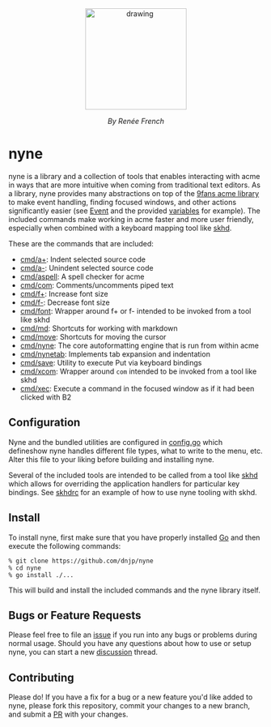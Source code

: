 <div style="text-align:center">
  <img src="https://raw.githubusercontent.com/dnjp/nyne/master/resources/glenda.jpg" alt="drawing" width="200"/>
  <p style="font-style: italic;">By Renée French</p>
</div>

# nyne

nyne is a library and a collection of tools that enables interacting
with acme in ways that are more intuitive when coming from traditional
text editors. As a library, nyne provides many abstractions on top
of the [9fans acme library](https://pkg.go.dev/9fans.net/go/acme)
to make event handling, finding focused windows, and other actions
significantly easier (see
[Event](https://pkg.go.dev/github.com/dnjp/nyne#Event) and the
provided [variables](https://pkg.go.dev/github.com/dnjp/nyne#pkg-variables)
for example). The included commands make working in acme faster and
more user friendly, especially when combined with a keyboard mapping
tool like [skhd](https://github.com/koekeishiya/skhd).

These are the commands that are included:

* [cmd/a+](./cmd/a+): Indent selected source code
* [cmd/a-](./cmd/a-): Unindent selected source code
* [cmd/aspell](./cmd/aspell): A spell checker for acme
* [cmd/com](./cmd/com): Comments/uncomments piped text
* [cmd/f+](./cmd/f+): Increase font size
* [cmd/f-](./cmd/f-): Decrease font size
* [cmd/font](./cmd/font): Wrapper around f+ or f- intended to be invoked from a tool like skhd
* [cmd/md](./cmd/md): Shortcuts for working with markdown
* [cmd/move](./cmd/move): Shortcuts for moving the cursor
* [cmd/nyne](./cmd/nyne): The core autoformatting engine that is run from within acme
* [cmd/nynetab](./cmd/nynetab): Implements tab expansion and indentation
* [cmd/save](./cmd/save): Utility to execute Put via keyboard bindings
* [cmd/xcom](./cmd/xcom): Wrapper around `com` intended to be invoked from a tool like skhd
* [cmd/xec](./cmd/xec): Execute a command in the focused window as if it had been clicked with B2

## Configuration

Nyne and the bundled utilities are configured in
[config.go](https://github.com/dnjp/nyne/blob/master/config.go)
which defineshow nyne handles different file types, what to write
to the menu, etc.  Alter this file to your liking before building
and installing nyne.

Several of the included tools are intended to be called from a tool
like [skhd](https://github.com/koekeishiya/skhd) which allows for
overriding the application handlers for particular key bindings.
See [skhdrc](./skhdrc) for an example of how to use nyne tooling
with skhd.

## Install

To install nyne, first make sure that you have properly installed
[Go](https://go.dev/learn/) and then execute the following commands:

```
% git clone https://github.com/dnjp/nyne
% cd nyne
% go install ./...
```

This will build and install the included commands and the nyne library itself.

## Bugs or Feature Requests

Please feel free to file an [issue](https://github.com/dnjp/nyne/issues) if you
run into any bugs or problems during normal usage. Should you have any questions
about how to use or setup nyne, you can start a new
[discussion](https://github.com/dnjp/nyne/discussions) thread.

## Contributing

Please do! If you have a fix for a bug or a new feature you'd like added to
nyne, please fork this repository, commit your changes to a new branch, and
submit a [PR](https://github.com/dnjp/nyne/pulls) with your changes.
